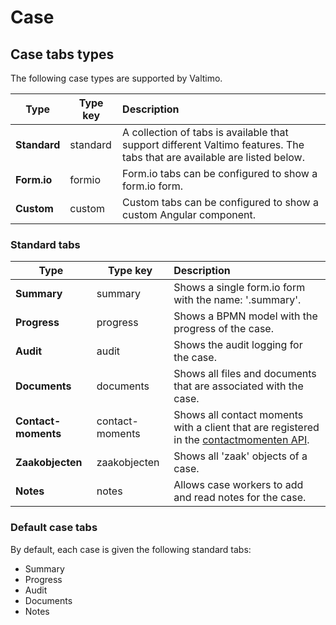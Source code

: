 # Case

## Case tabs types

The following case types are supported by Valtimo.

| Type         | Type key | Description                                                                                                              |
|--------------|----------|:-------------------------------------------------------------------------------------------------------------------------|
| **Standard** | standard | A collection of tabs is available that support different Valtimo features. The tabs that are available are listed below. |
| **Form.io**  | formio   | Form.io tabs can be configured to show a form.io form.                                                                   |
| **Custom**   | custom   | Custom tabs can be configured to show a custom Angular component.                                                        |


### Standard tabs

| Type                | Type key        | Description                                                                                                                                                             |
|---------------------|-----------------|:------------------------------------------------------------------------------------------------------------------------------------------------------------------------|
| **Summary**         | summary         | Shows a single form.io form with the name: '<case-key>.summary'.                                                                                                        |
| **Progress**        | progress        | Shows a BPMN model with the progress of the case.                                                                                                                       |
| **Audit**           | audit           | Shows the audit logging for the case.                                                                                                                                   |
| **Documents**       | documents       | Shows all files and documents that are associated with the case.                                                                                                        |
| **Contact-moments** | contact-moments | Shows all contact moments with a client that are registered in the [contactmomenten API](https://vng-realisatie.github.io/gemma-zaken/standaard/contactmomenten/index). |
| **Zaakobjecten**    | zaakobjecten    | Shows all 'zaak' objects of a case.                                                                                                                                     |
| **Notes**           | notes           | Allows case workers to add and read notes for the case.                                                                                                                 |

### Default case tabs

By default, each case is given the following standard tabs:
- Summary
- Progress
- Audit
- Documents
- Notes
